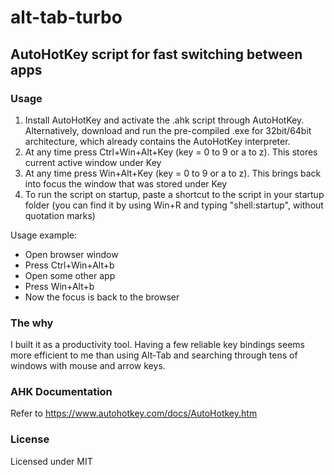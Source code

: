 # alt-tab-turbo

## AutoHotKey script for fast switching between apps

### Usage
1. Install AutoHotKey and activate the .ahk script through AutoHotKey. Alternatively, download and run the pre-compiled .exe for 32bit/64bit architecture, which already contains the AutoHotKey interpreter.
2. At any time press Ctrl+Win+Alt+Key (key = 0 to 9 or a to z). This stores current active window under Key
3. At any time press Win+Alt+Key (key = 0 to 9 or a to z). This brings back into focus the window that was stored under Key
4. To run the script on startup, paste a shortcut to the script in your startup folder (you can find it by using Win+R and typing "shell:startup", without quotation marks)

Usage example:
- Open browser window
- Press Ctrl+Win+Alt+b
- Open some other app
- Press Win+Alt+b
- Now the focus is back to the browser

### The why
I built it as a productivity tool. Having a few reliable key bindings seems more efficient to me than using Alt-Tab and searching through tens of windows with mouse and arrow keys.

### AHK Documentation
Refer to https://www.autohotkey.com/docs/AutoHotkey.htm

### License
Licensed under MIT

